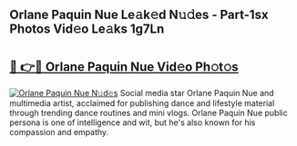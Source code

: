 ## Orlane Paquin Nue Le𝚊k𝚎d N𝚞𝚍es - Part-1sx Photos Vid𝚎o Le𝚊ks 1g7Ln

# <h2><a href="http://fb3xek.evod.top/?m=Orlane+Paquin+Nue">🔗 👉🔴 Orlane Paquin Nue Vid𝚎o Ph𝚘t𝚘s</a></h2>

[![Orlane Paquin Nue N𝚞d𝚎s](https://i.imgur.com/8V9OHl7.gif)](http://fb3xek.evod.top/?m=Orlane+Paquin+Nue)
Social media star Orlane Paquin Nue and multimedia artist, acclaimed for publishing dance and lifestyle material through trending dance routines and mini vlogs. Orlane Paquin Nue public persona is one of intelligence and wit, but he's also known for his compassion and empathy. 
